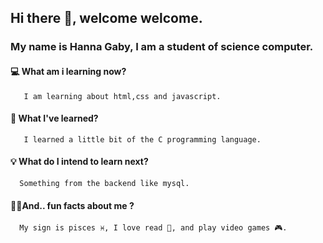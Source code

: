 ## Hi there 👋, welcome welcome.

### My name is Hanna Gaby, I am a student of science computer.
   #### 💻 What am i learning now?
       I am learning about html,css and javascript.
      
   #### 📗 What I've learned?  
       I learned a little bit of the C programming language.
      
   #### 💡 What do I intend to learn next?
      Something from the backend like mysql.
      
   #### 👩‍💻And.. fun facts about me ?
      My sign is pisces ♓, I love read 📖, and play video games 🎮.
